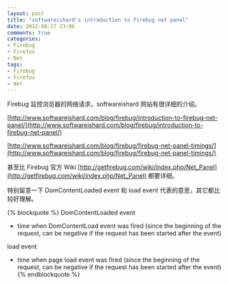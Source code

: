 ```yaml
---
layout: post
title: "softwareishard's introduction to firebug net panel"
date: 2012-08-17 23:06
comments: true
categories: 
- Firebug
- Firefox
- Net
tags: 
- Firebug
- Firefox
- Net
---
```


Firebug 监控浏览器的网络请求，softwareishard 网站有很详细的介绍。

[http://www.softwareishard.com/blog/firebug/introduction-to-firebug-net-panel/](http://www.softwareishard.com/blog/firebug/introduction-to-firebug-net-panel/)

[http://www.softwareishard.com/blog/firebug/firebug-net-panel-timings/](http://www.softwareishard.com/blog/firebug/firebug-net-panel-timings/)

甚至比 Firebug 官方 Wiki [http://getfirebug.com/wiki/index.php/Net_Panel](http://getfirebug.com/wiki/index.php/Net_Panel) 都要详细。

特别留意一下 DomContentLoaded event 和 load event 代表的意思，其它都比较好理解。

{% blockquote %}
DomContentLoaded event 
- time when DomContentLoad event was fired (since the beginning of the request, can be negative if the request has been started after the event)

load event 
- time when page load event was fired (since the beginning of the request, can be negative if the request has been started after the event)
{% endblockquote %}
